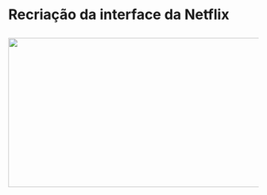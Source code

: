# Recriação da interface da Netflix
## 
<img src="/Netflix-Clone/netflix-clone.gif" width="600" height="300"/>
